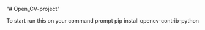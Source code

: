 "# Open_CV-project" 

To start run this on your command prompt 
        pip install opencv-contrib-python